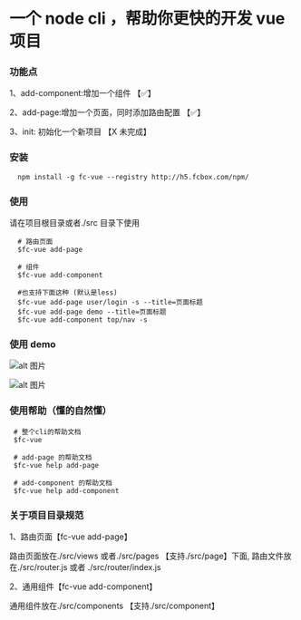 # 一个 node cli ，帮助你更快的开发 vue 项目

### 功能点

1、add-component:增加一个组件 【✅】

2、add-page:增加一个页面，同时添加路由配置 【✅】

3、init: 初始化一个新项目 【X 未完成】

### 安装

```
  npm install -g fc-vue --registry http://h5.fcbox.com/npm/
```

### 使用

请在项目根目录或者./src 目录下使用

```
  # 路由页面
  $fc-vue add-page

  # 组件
  $fc-vue add-component

  #也支持下面这种 (默认是less)
  $fc-vue add-page user/login -s --title=页面标题
  $fc-vue add-page demo --title=页面标题
  $fc-vue add-component top/nav -s

```

### 使用 demo

![alt 图片](./static/demo-show.gif)

![alt 图片](./static/demo-show2.gif)

### 使用帮助（懂的自然懂）

```
 # 整个cli的帮助文档
 $fc-vue

 # add-page 的帮助文档
 $fc-vue help add-page

 # add-component 的帮助文档
 $fc-vue help add-component
```

### 关于项目目录规范

1、路由页面【fc-vue add-page】

路由页面放在./src/views 或者./src/pages 【支持./src/page】下面,
路由文件放在./src/router.js 或者 ./src/router/index.js

2、通用组件【fc-vue add-component】

通用组件放在./src/components 【支持./src/component】

